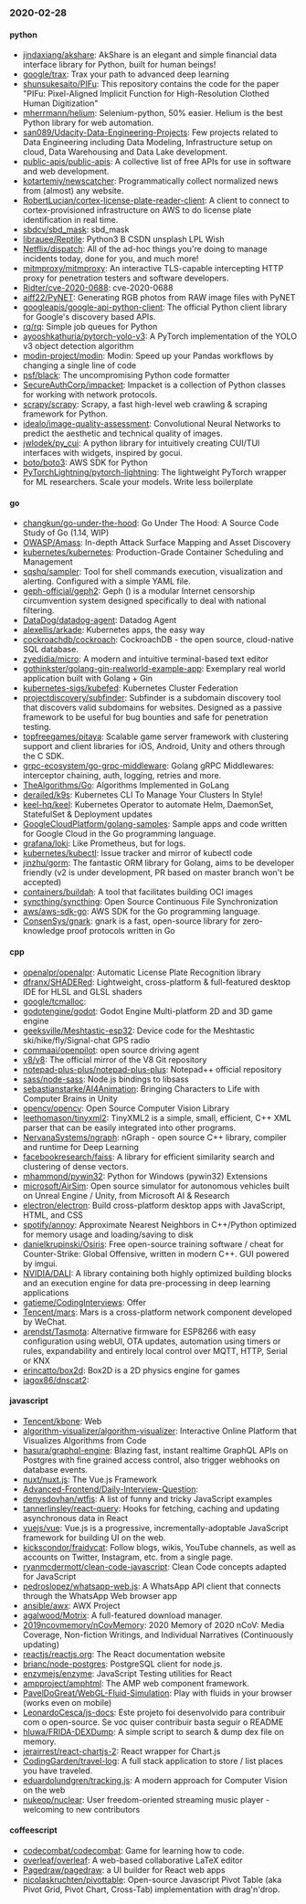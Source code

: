 ### 2020-02-28

#### python
* [jindaxiang/akshare](https://github.com/jindaxiang/akshare): AkShare is an elegant and simple financial data interface library for Python, built for human beings!
* [google/trax](https://github.com/google/trax): Trax  your path to advanced deep learning
* [shunsukesaito/PIFu](https://github.com/shunsukesaito/PIFu): This repository contains the code for the paper "PIFu: Pixel-Aligned Implicit Function for High-Resolution Clothed Human Digitization"
* [mherrmann/helium](https://github.com/mherrmann/helium): Selenium-python, 50% easier. Helium is the best Python library for web automation.
* [san089/Udacity-Data-Engineering-Projects](https://github.com/san089/Udacity-Data-Engineering-Projects): Few projects related to Data Engineering including Data Modeling, Infrastructure setup on cloud, Data Warehousing and Data Lake development.
* [public-apis/public-apis](https://github.com/public-apis/public-apis): A collective list of free APIs for use in software and web development.
* [kotartemiy/newscatcher](https://github.com/kotartemiy/newscatcher): Programmatically collect normalized news from (almost) any website.
* [RobertLucian/cortex-license-plate-reader-client](https://github.com/RobertLucian/cortex-license-plate-reader-client): A client to connect to cortex-provisioned infrastructure on AWS to do license plate identification in real time.
* [sbdcv/sbd_mask](https://github.com/sbdcv/sbd_mask): sbd_mask
* [librauee/Reptile](https://github.com/librauee/Reptile):  Python3         B CSDN         unsplash      LPL        Wish
* [Netflix/dispatch](https://github.com/Netflix/dispatch): All of the ad-hoc things you're doing to manage incidents today, done for you, and much more!
* [mitmproxy/mitmproxy](https://github.com/mitmproxy/mitmproxy): An interactive TLS-capable intercepting HTTP proxy for penetration testers and software developers.
* [Ridter/cve-2020-0688](https://github.com/Ridter/cve-2020-0688): cve-2020-0688
* [aiff22/PyNET](https://github.com/aiff22/PyNET): Generating RGB photos from RAW image files with PyNET
* [googleapis/google-api-python-client](https://github.com/googleapis/google-api-python-client):  The official Python client library for Google's discovery based APIs.
* [rq/rq](https://github.com/rq/rq): Simple job queues for Python
* [ayooshkathuria/pytorch-yolo-v3](https://github.com/ayooshkathuria/pytorch-yolo-v3): A PyTorch implementation of the YOLO v3 object detection algorithm
* [modin-project/modin](https://github.com/modin-project/modin): Modin: Speed up your Pandas workflows by changing a single line of code
* [psf/black](https://github.com/psf/black): The uncompromising Python code formatter
* [SecureAuthCorp/impacket](https://github.com/SecureAuthCorp/impacket): Impacket is a collection of Python classes for working with network protocols.
* [scrapy/scrapy](https://github.com/scrapy/scrapy): Scrapy, a fast high-level web crawling & scraping framework for Python.
* [idealo/image-quality-assessment](https://github.com/idealo/image-quality-assessment): Convolutional Neural Networks to predict the aesthetic and technical quality of images.
* [jwlodek/py_cui](https://github.com/jwlodek/py_cui): A python library for intuitively creating CUI/TUI interfaces with widgets, inspired by gocui.
* [boto/boto3](https://github.com/boto/boto3): AWS SDK for Python
* [PyTorchLightning/pytorch-lightning](https://github.com/PyTorchLightning/pytorch-lightning): The lightweight PyTorch wrapper for ML researchers. Scale your models. Write less boilerplate

#### go
* [changkun/go-under-the-hood](https://github.com/changkun/go-under-the-hood):  Go Under The Hood: A Source Code Study of Go (1.14, WIP)
* [OWASP/Amass](https://github.com/OWASP/Amass): In-depth Attack Surface Mapping and Asset Discovery
* [kubernetes/kubernetes](https://github.com/kubernetes/kubernetes): Production-Grade Container Scheduling and Management
* [sqshq/sampler](https://github.com/sqshq/sampler): Tool for shell commands execution, visualization and alerting. Configured with a simple YAML file.
* [geph-official/geph2](https://github.com/geph-official/geph2): Geph () is a modular Internet censorship circumvention system designed specifically to deal with national filtering.
* [DataDog/datadog-agent](https://github.com/DataDog/datadog-agent): Datadog Agent
* [alexellis/arkade](https://github.com/alexellis/arkade): Kubernetes apps, the easy way 
* [cockroachdb/cockroach](https://github.com/cockroachdb/cockroach): CockroachDB - the open source, cloud-native SQL database.
* [zyedidia/micro](https://github.com/zyedidia/micro): A modern and intuitive terminal-based text editor
* [gothinkster/golang-gin-realworld-example-app](https://github.com/gothinkster/golang-gin-realworld-example-app): Exemplary real world application built with Golang + Gin
* [kubernetes-sigs/kubefed](https://github.com/kubernetes-sigs/kubefed): Kubernetes Cluster Federation
* [projectdiscovery/subfinder](https://github.com/projectdiscovery/subfinder): Subfinder is a subdomain discovery tool that discovers valid subdomains for websites. Designed as a passive framework to be useful for bug bounties and safe for penetration testing.
* [topfreegames/pitaya](https://github.com/topfreegames/pitaya): Scalable game server framework with clustering support and client libraries for iOS, Android, Unity and others through the C SDK.
* [grpc-ecosystem/go-grpc-middleware](https://github.com/grpc-ecosystem/go-grpc-middleware): Golang gRPC Middlewares: interceptor chaining, auth, logging, retries and more.
* [TheAlgorithms/Go](https://github.com/TheAlgorithms/Go): Algorithms Implemented in GoLang
* [derailed/k9s](https://github.com/derailed/k9s):  Kubernetes CLI To Manage Your Clusters In Style!
* [keel-hq/keel](https://github.com/keel-hq/keel): Kubernetes Operator to automate Helm, DaemonSet, StatefulSet & Deployment updates
* [GoogleCloudPlatform/golang-samples](https://github.com/GoogleCloudPlatform/golang-samples): Sample apps and code written for Google Cloud in the Go programming language.
* [grafana/loki](https://github.com/grafana/loki): Like Prometheus, but for logs.
* [kubernetes/kubectl](https://github.com/kubernetes/kubectl): Issue tracker and mirror of kubectl code
* [jinzhu/gorm](https://github.com/jinzhu/gorm): The fantastic ORM library for Golang, aims to be developer friendly (v2 is under development, PR based on master branch won't be accepted)
* [containers/buildah](https://github.com/containers/buildah): A tool that facilitates building OCI images
* [syncthing/syncthing](https://github.com/syncthing/syncthing): Open Source Continuous File Synchronization
* [aws/aws-sdk-go](https://github.com/aws/aws-sdk-go): AWS SDK for the Go programming language.
* [ConsenSys/gnark](https://github.com/ConsenSys/gnark): gnark is a fast, open-source library for zero-knowledge proof protocols written in Go

#### cpp
* [openalpr/openalpr](https://github.com/openalpr/openalpr): Automatic License Plate Recognition library
* [dfranx/SHADERed](https://github.com/dfranx/SHADERed): Lightweight, cross-platform & full-featured desktop IDE for HLSL and GLSL shaders
* [google/tcmalloc](https://github.com/google/tcmalloc): 
* [godotengine/godot](https://github.com/godotengine/godot): Godot Engine  Multi-platform 2D and 3D game engine
* [geeksville/Meshtastic-esp32](https://github.com/geeksville/Meshtastic-esp32): Device code for the Meshtastic ski/hike/fly/Signal-chat GPS radio
* [commaai/openpilot](https://github.com/commaai/openpilot): open source driving agent
* [v8/v8](https://github.com/v8/v8): The official mirror of the V8 Git repository
* [notepad-plus-plus/notepad-plus-plus](https://github.com/notepad-plus-plus/notepad-plus-plus): Notepad++ official repository
* [sass/node-sass](https://github.com/sass/node-sass):  Node.js bindings to libsass
* [sebastianstarke/AI4Animation](https://github.com/sebastianstarke/AI4Animation): Bringing Characters to Life with Computer Brains in Unity
* [opencv/opencv](https://github.com/opencv/opencv): Open Source Computer Vision Library
* [leethomason/tinyxml2](https://github.com/leethomason/tinyxml2): TinyXML2 is a simple, small, efficient, C++ XML parser that can be easily integrated into other programs.
* [NervanaSystems/ngraph](https://github.com/NervanaSystems/ngraph): nGraph - open source C++ library, compiler and runtime for Deep Learning
* [facebookresearch/faiss](https://github.com/facebookresearch/faiss): A library for efficient similarity search and clustering of dense vectors.
* [mhammond/pywin32](https://github.com/mhammond/pywin32): Python for Windows (pywin32) Extensions
* [microsoft/AirSim](https://github.com/microsoft/AirSim): Open source simulator for autonomous vehicles built on Unreal Engine / Unity, from Microsoft AI & Research
* [electron/electron](https://github.com/electron/electron): Build cross-platform desktop apps with JavaScript, HTML, and CSS
* [spotify/annoy](https://github.com/spotify/annoy): Approximate Nearest Neighbors in C++/Python optimized for memory usage and loading/saving to disk
* [danielkrupinski/Osiris](https://github.com/danielkrupinski/Osiris): Free open-source training software / cheat for Counter-Strike: Global Offensive, written in modern C++. GUI powered by imgui.
* [NVIDIA/DALI](https://github.com/NVIDIA/DALI): A library containing both highly optimized building blocks and an execution engine for data pre-processing in deep learning applications
* [gatieme/CodingInterviews](https://github.com/gatieme/CodingInterviews): Offer
* [Tencent/mars](https://github.com/Tencent/mars): Mars is a cross-platform network component developed by WeChat.
* [arendst/Tasmota](https://github.com/arendst/Tasmota): Alternative firmware for ESP8266 with easy configuration using webUI, OTA updates, automation using timers or rules, expandability and entirely local control over MQTT, HTTP, Serial or KNX
* [erincatto/box2d](https://github.com/erincatto/box2d): Box2D is a 2D physics engine for games
* [iagox86/dnscat2](https://github.com/iagox86/dnscat2): 

#### javascript
* [Tencent/kbone](https://github.com/Tencent/kbone):  Web 
* [algorithm-visualizer/algorithm-visualizer](https://github.com/algorithm-visualizer/algorithm-visualizer): Interactive Online Platform that Visualizes Algorithms from Code
* [hasura/graphql-engine](https://github.com/hasura/graphql-engine): Blazing fast, instant realtime GraphQL APIs on Postgres with fine grained access control, also trigger webhooks on database events.
* [nuxt/nuxt.js](https://github.com/nuxt/nuxt.js): The Vue.js Framework
* [Advanced-Frontend/Daily-Interview-Question](https://github.com/Advanced-Frontend/Daily-Interview-Question): 
* [denysdovhan/wtfjs](https://github.com/denysdovhan/wtfjs): A list of funny and tricky JavaScript examples
* [tannerlinsley/react-query](https://github.com/tannerlinsley/react-query):  Hooks for fetching, caching and updating asynchronous data in React
* [vuejs/vue](https://github.com/vuejs/vue):  Vue.js is a progressive, incrementally-adoptable JavaScript framework for building UI on the web.
* [kickscondor/fraidycat](https://github.com/kickscondor/fraidycat): Follow blogs, wikis, YouTube channels, as well as accounts on Twitter, Instagram, etc. from a single page.
* [ryanmcdermott/clean-code-javascript](https://github.com/ryanmcdermott/clean-code-javascript):  Clean Code concepts adapted for JavaScript
* [pedroslopez/whatsapp-web.js](https://github.com/pedroslopez/whatsapp-web.js): A WhatsApp API client that connects through the WhatsApp Web browser app
* [ansible/awx](https://github.com/ansible/awx): AWX Project
* [agalwood/Motrix](https://github.com/agalwood/Motrix): A full-featured download manager.
* [2019ncovmemory/nCovMemory](https://github.com/2019ncovmemory/nCovMemory): 2020 Memory of 2020 nCoV: Media Coverage, Non-fiction Writings, and Individual Narratives (Continuously updating)
* [reactjs/reactjs.org](https://github.com/reactjs/reactjs.org): The React documentation website
* [brianc/node-postgres](https://github.com/brianc/node-postgres): PostgreSQL client for node.js.
* [enzymejs/enzyme](https://github.com/enzymejs/enzyme): JavaScript Testing utilities for React
* [ampproject/amphtml](https://github.com/ampproject/amphtml): The AMP web component framework.
* [PavelDoGreat/WebGL-Fluid-Simulation](https://github.com/PavelDoGreat/WebGL-Fluid-Simulation): Play with fluids in your browser (works even on mobile)
* [LeonardoCesca/js-docs](https://github.com/LeonardoCesca/js-docs): Este projeto foi desenvolvido para contribuir com o open-source. Se voc quiser contribuir basta seguir o README
* [hluwa/FRIDA-DEXDump](https://github.com/hluwa/FRIDA-DEXDump): A simple script to search & dump dex file on memory.
* [jerairrest/react-chartjs-2](https://github.com/jerairrest/react-chartjs-2): React wrapper for Chart.js
* [CodingGarden/travel-log](https://github.com/CodingGarden/travel-log): A full stack application to store / list places you have traveled.
* [eduardolundgren/tracking.js](https://github.com/eduardolundgren/tracking.js): A modern approach for Computer Vision on the web
* [nukeop/nuclear](https://github.com/nukeop/nuclear): User freedom-oriented streaming music player - welcoming to new contributors

#### coffeescript
* [codecombat/codecombat](https://github.com/codecombat/codecombat): Game for learning how to code.
* [overleaf/overleaf](https://github.com/overleaf/overleaf): A web-based collaborative LaTeX editor
* [Pagedraw/pagedraw](https://github.com/Pagedraw/pagedraw): a UI builder for React web apps
* [nicolaskruchten/pivottable](https://github.com/nicolaskruchten/pivottable): Open-source Javascript Pivot Table (aka Pivot Grid, Pivot Chart, Cross-Tab) implementation with drag'n'drop.
